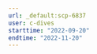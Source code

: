 ```yaml
---
url: _default:scp-6837
user: c-dives
starttime: "2022-09-20"
endtime: "2022-11-20"
---
```

<reserve />